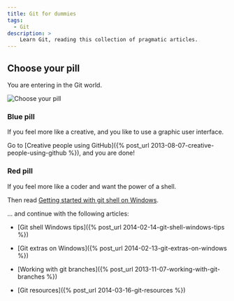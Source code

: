 ```yaml
---
title: Git for dummies
tags:
  - Git
description: >
    Learn Git, reading this collection of pragmatic articles.
---
```


## Choose your pill

<div class="well">You are entering in the Git world.</div>

![Choose your pill][1]

### Blue pill

<div class="alert alert-info">If you feel more like a creative, and you like to use a graphic user interface.</div>

Go to [Creative people using GitHub]({% post_url 2013-08-07-creative-people-using-github %}), and you are done!

### Red pill

<div class="alert alert-danger">If you feel more like a coder and want the power of a shell.</div>

Then read [Getting started with git shell on Windows](http://g14n.info/2013/04/getting-started-with-git-shell).

... and continue with the following articles:

* [Git shell Windows tips]({% post_url 2014-02-14-git-shell-windows-tips %})
* [Git extras on Windows]({% post_url 2014-02-13-git-extras-on-windows %})
* [Working with git branches]({% post_url 2013-11-07-working-with-git-branches %})
* [Git resources]({% post_url 2014-03-16-git-resources %})

  [1]: https://lh6.googleusercontent.com/uRJgqB77ubdAcaZ3ZwodHboPLu4FWjz-1AKgS2i45E8=s0 "Choose your pill"

